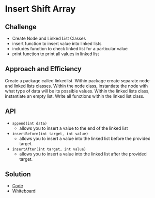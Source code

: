 # Insert Shift Array

## Challenge
- Create Node and Linked List Classes
- insert function to insert value into linked lists
- includes function to check linked list for a particular value
- print function to print all values in linked list

## Approach and Efficiency
Create a package called linkedlist. Within package create separate node and linked lists classes. Within the node class, instantiate the node with what type of data will be its possible values. Within the linked lists class, instantiate an empty list. Write all functions within the linked list class. 

## API
- ```append(int data)```
  - allows you to insert a value to the end of the linked list
- ```insertBefore(int target, int value)```
  - allows you to insert a value into the linked list before the provided target.
- ```insertAfter(int target, int value)```
  - allows you to insert a value into the linked list after the provided target.

## Solution 
- [Code](../../src/main/java/code401Challenges/linkedlist)
- [Whiteboard](../img/linkedListWhiteboard.jpg)
